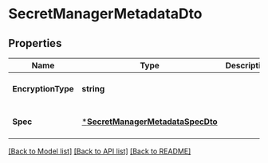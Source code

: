# SecretManagerMetadataDto

## Properties
Name | Type | Description | Notes
------------ | ------------- | ------------- | -------------
**EncryptionType** | **string** |  | [optional] [default to null]
**Spec** | [***SecretManagerMetadataSpecDto**](SecretManagerMetadataSpecDTO.md) |  | [optional] [default to null]

[[Back to Model list]](../README.md#documentation-for-models) [[Back to API list]](../README.md#documentation-for-api-endpoints) [[Back to README]](../README.md)

